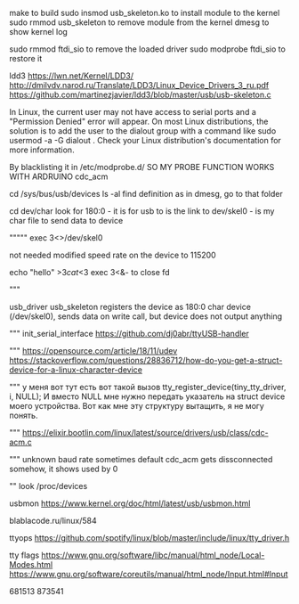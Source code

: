 make to build
sudo insmod usb_skeleton.ko to install module to the kernel
sudo rmmod usb_skeleton to remove module from the kernel
dmesg to show kernel log

sudo rmmod ftdi_sio to remove the loaded driver
sudo modprobe ftdi_sio to restore it

ldd3
https://lwn.net/Kernel/LDD3/
http://dmilvdv.narod.ru/Translate/LDD3/Linux_Device_Drivers_3_ru.pdf
https://github.com/martinezjavier/ldd3/blob/master/usb/usb-skeleton.c



In Linux, the current user may not have access to serial ports and a "Permission Denied" error will appear. On most Linux distributions, the solution is to add the user to the dialout group with a command like sudo usermod -a -G dialout <USERNAME>. Check your Linux distribution's documentation for more information.

By blacklisting it in /etc/modprobe.d/ SO MY PROBE FUNCTION WORKS WITH ARDRUINO  cdc_acm

cd /sys/bus/usb/devices
ls -al
find definition as in dmesg, go to that folder

cd dev/char look for 180:0 - it is for usb to is the link to
dev/skel0 - is my char file to send data to device

"""""
exec 3<>/dev/skel0
<!-- stty -F /dev/skel0 9600 cs8 -cstopb -parenb --> not needed modified speed rate on the device to 115200
echo "hello" >$3
cat <$3
exec 3<&-  to close fd

"""

usb_driver usb_skeleton registers the device as 180:0 char device (/dev/skel0), sends data on write call, but device does not output anything

"""
init_serial_interface
https://github.com/dj0abr/ttyUSB-handler

"""
https://opensource.com/article/18/11/udev
https://stackoverflow.com/questions/28836712/how-do-you-get-a-struct-device-for-a-linux-character-device

"""
у меня вот тут есть вот такой вызов tty_register_device(tiny_tty_driver, i, NULL); И вместо NULL мне нужно передать указатель на struct device моего устройства. Вот как мне эту структуру вытащить, я не могу понять.

"""
https://elixir.bootlin.com/linux/latest/source/drivers/usb/class/cdc-acm.c

"""
unknown baud rate sometimes
default cdc_acm gets dissconnected somehow, it shows used by 0

""
look /proc/devices


usbmon
https://www.kernel.org/doc/html/latest/usb/usbmon.html


blablacode.ru/linux/584

ttyops
https://github.com/spotify/linux/blob/master/include/linux/tty_driver.h


tty flags
https://www.gnu.org/software/libc/manual/html_node/Local-Modes.html
https://www.gnu.org/software/coreutils/manual/html_node/Input.html#Input


681513
873541
